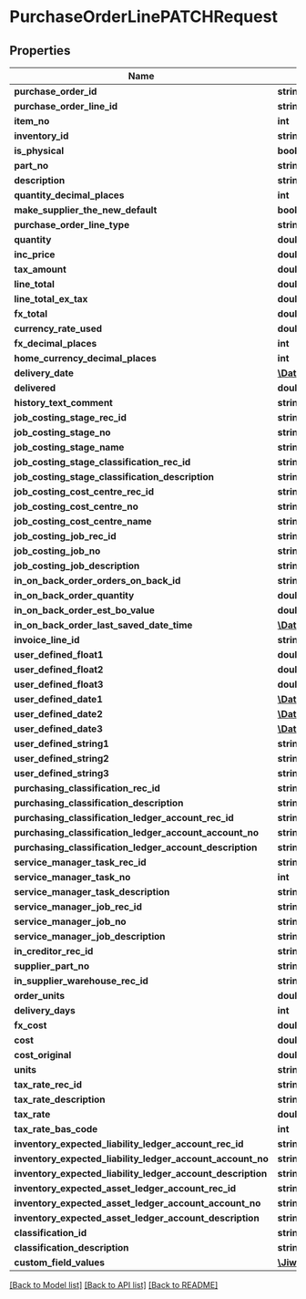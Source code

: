 # PurchaseOrderLinePATCHRequest

## Properties
Name | Type | Description | Notes
------------ | ------------- | ------------- | -------------
**purchase_order_id** | **string** |  | [optional] 
**purchase_order_line_id** | **string** |  | [optional] 
**item_no** | **int** |  | [optional] 
**inventory_id** | **string** |  | [optional] 
**is_physical** | **bool** |  | [optional] 
**part_no** | **string** |  | [optional] 
**description** | **string** |  | [optional] 
**quantity_decimal_places** | **int** |  | [optional] 
**make_supplier_the_new_default** | **bool** |  | [optional] 
**purchase_order_line_type** | **string** |  | [optional] 
**quantity** | **double** |  | [optional] 
**inc_price** | **double** |  | [optional] 
**tax_amount** | **double** |  | [optional] 
**line_total** | **double** |  | [optional] 
**line_total_ex_tax** | **double** |  | [optional] 
**fx_total** | **double** |  | [optional] 
**currency_rate_used** | **double** |  | [optional] 
**fx_decimal_places** | **int** |  | [optional] 
**home_currency_decimal_places** | **int** |  | [optional] 
**delivery_date** | [**\DateTime**](\DateTime.md) |  | [optional] 
**delivered** | **double** |  | [optional] 
**history_text_comment** | **string** |  | [optional] 
**job_costing_stage_rec_id** | **string** |  | [optional] 
**job_costing_stage_no** | **string** |  | [optional] 
**job_costing_stage_name** | **string** |  | [optional] 
**job_costing_stage_classification_rec_id** | **string** |  | [optional] 
**job_costing_stage_classification_description** | **string** |  | [optional] 
**job_costing_cost_centre_rec_id** | **string** |  | [optional] 
**job_costing_cost_centre_no** | **string** |  | [optional] 
**job_costing_cost_centre_name** | **string** |  | [optional] 
**job_costing_job_rec_id** | **string** |  | [optional] 
**job_costing_job_no** | **string** |  | [optional] 
**job_costing_job_description** | **string** |  | [optional] 
**in_on_back_order_orders_on_back_id** | **string** |  | [optional] 
**in_on_back_order_quantity** | **double** |  | [optional] 
**in_on_back_order_est_bo_value** | **double** |  | [optional] 
**in_on_back_order_last_saved_date_time** | [**\DateTime**](\DateTime.md) |  | [optional] 
**invoice_line_id** | **string** |  | [optional] 
**user_defined_float1** | **double** |  | [optional] 
**user_defined_float2** | **double** |  | [optional] 
**user_defined_float3** | **double** |  | [optional] 
**user_defined_date1** | [**\DateTime**](\DateTime.md) |  | [optional] 
**user_defined_date2** | [**\DateTime**](\DateTime.md) |  | [optional] 
**user_defined_date3** | [**\DateTime**](\DateTime.md) |  | [optional] 
**user_defined_string1** | **string** |  | [optional] 
**user_defined_string2** | **string** |  | [optional] 
**user_defined_string3** | **string** |  | [optional] 
**purchasing_classification_rec_id** | **string** |  | [optional] 
**purchasing_classification_description** | **string** |  | [optional] 
**purchasing_classification_ledger_account_rec_id** | **string** |  | [optional] 
**purchasing_classification_ledger_account_account_no** | **string** |  | [optional] 
**purchasing_classification_ledger_account_description** | **string** |  | [optional] 
**service_manager_task_rec_id** | **string** |  | [optional] 
**service_manager_task_no** | **int** |  | [optional] 
**service_manager_task_description** | **string** |  | [optional] 
**service_manager_job_rec_id** | **string** |  | [optional] 
**service_manager_job_no** | **string** |  | [optional] 
**service_manager_job_description** | **string** |  | [optional] 
**in_creditor_rec_id** | **string** |  | [optional] 
**supplier_part_no** | **string** |  | [optional] 
**in_supplier_warehouse_rec_id** | **string** |  | [optional] 
**order_units** | **double** |  | [optional] 
**delivery_days** | **int** |  | [optional] 
**fx_cost** | **double** |  | [optional] 
**cost** | **double** |  | [optional] 
**cost_original** | **double** |  | [optional] 
**units** | **string** |  | [optional] 
**tax_rate_rec_id** | **string** |  | [optional] 
**tax_rate_description** | **string** |  | [optional] 
**tax_rate** | **double** |  | [optional] 
**tax_rate_bas_code** | **int** |  | [optional] 
**inventory_expected_liability_ledger_account_rec_id** | **string** |  | [optional] 
**inventory_expected_liability_ledger_account_account_no** | **string** |  | [optional] 
**inventory_expected_liability_ledger_account_description** | **string** |  | [optional] 
**inventory_expected_asset_ledger_account_rec_id** | **string** |  | [optional] 
**inventory_expected_asset_ledger_account_account_no** | **string** |  | [optional] 
**inventory_expected_asset_ledger_account_description** | **string** |  | [optional] 
**classification_id** | **string** |  | [optional] 
**classification_description** | **string** |  | [optional] 
**custom_field_values** | [**\Jiwa\Model\CustomFieldValue[]**](CustomFieldValue.md) |  | [optional] 

[[Back to Model list]](../README.md#documentation-for-models) [[Back to API list]](../README.md#documentation-for-api-endpoints) [[Back to README]](../README.md)



